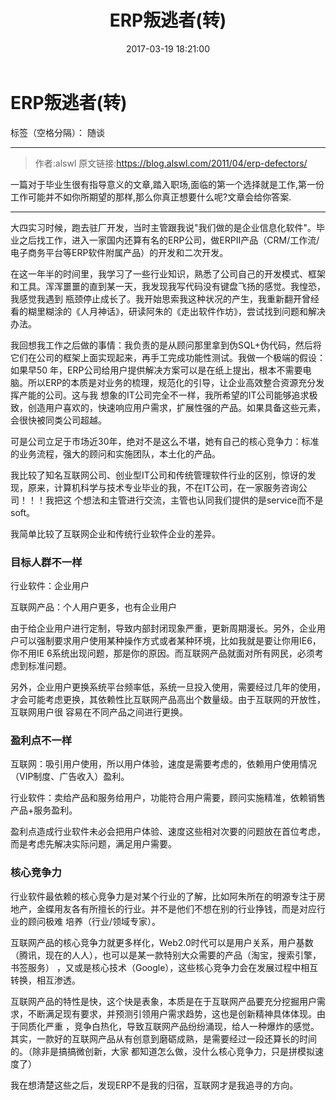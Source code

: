 ﻿---
title: ERP叛逃者(转)
categories: 经验
tags:
 - 选择
date: 2017-03-19 18:21:00

---

# ERP叛逃者(转)

标签（空格分隔）： 随谈

---

>作者:alswl
原文链接:https://blog.alswl.com/2011/04/erp-defectors/

一篇对于毕业生很有指导意义的文章,踏入职场,面临的第一个选择就是工作,第一份工作可能并不如你所期望的那样,那么你真正想要什么呢?文章会给你答案.

----------

大四实习时候，跑去驻厂开发，当时主管跟我说"我们做的是企业信息化软件"。毕业之后找工作，进入一家国内还算有名的ERP公司，做ERPII产品（CRM/工作流/ 电子商务平台等ERP软件附属产品）的开发和二次开发。

在这一年半的时间里，我学习了一些行业知识，熟悉了公司自己的开发模式、框架和工具。浑浑噩噩的直到某一天，我发现我写代码没有键盘飞扬的感觉。我惶恐，我感觉我遇到 瓶颈停止成长了。我开始思索我这种状况的产生，我重新翻开曾经看的糊里糊涂的《人月神话》，研读阿朱的《走出软件作坊》，尝试找到问题和解决办法。

我回想我工作之后做的事情：我负责的是从顾问那里拿到伪SQL+伪代码，然后将它们在公司的框架上面实现起来，再手工完成功能性测试。我做一个极端的假设：如果早50 年，ERP公司给用户提供解决方案可以是在纸上提出，根本不需要电脑。所以ERP的本质是对业务的梳理，规范化的引导，让企业高效整合资源充分发挥产能的公司。这与我 想象的IT公司完全不一样，我所希望的IT公司能够追求极致，创造用户喜欢的，快速响应用户需求，扩展性强的产品。如果具备这些元素，会很快被同类公司超越。

可是公司立足于市场近30年，绝对不是这么不堪，她有自己的核心竞争力：标准的业务流程，强大的顾问和实施团队，本土化的产品。

我比较了知名互联网公司、创业型IT公司和传统管理软件行业的区别，惊讶的发现，原来，计算机科学与技术专业毕业的我，不在IT公司，在一家服务咨询公司！！！我把这 个想法和主管进行交流，主管也认同我们提供的是service而不是soft。

我简单比较了互联网企业和传统行业软件企业的差异。

### 目标人群不一样

行业软件：企业用户

互联网产品：个人用户更多，也有企业用户

由于给企业用户进行定制，导致内部封闭现象严重，更新周期漫长。另外，企业用户可以强制要求用户使用某种操作方式或者某种环境，比如我就是要让你用IE6，你不用IE 6系统出现问题，那是你的原因。而互联网产品就面对所有网民，必须考虑到标准问题。

另外，企业用户更换系统平台频率低，系统一旦投入使用，需要经过几年的使用，才会可能考虑更换，其依赖性比互联网产品高出个数量级。由于互联网的开放性，互联网用户很 容易在不同产品之间进行更换。

### 盈利点不一样

互联网：吸引用户使用，所以用户体验，速度是需要考虑的，依赖用户使用情况（VIP制度、广告收入）盈利。

行业软件：卖给产品和服务给用户，功能符合用户需要，顾问实施精准，依赖销售产品+服务盈利。

盈利点造成行业软件未必会把用户体验、速度这些相对次要的问题放在首位考虑，而是考虑先解决实际问题，满足用户需要。

### 核心竞争力

行业软件最依赖的核心竞争力是对某个行业的了解，比如阿朱所在的明源专注于房地产，金蝶用友各有所擅长的行业。并不是他们不想在别的行业挣钱，而是对应行业的顾问极难 培养（行业/领域专家）。

互联网产品的核心竞争力就更多样化，Web2.0时代可以是用户关系，用户基数（腾讯，现在的人人），也可以是某一款特别大众需要的产品（淘宝，搜索引擎，书签服务） ，又或是核心技术（Google），这些核心竞争力会在发展过程中相互转换，相互渗透。

互联网产品的特性是快，这个快是表象，本质是在于互联网产品要充分挖掘用户需求，不断满足现有要求，并预测引领用户需求趋势，这也是创新精神具体体现。由于同质化严重 ，竞争白热化，导致互联网产品纷纷涌现，给人一种爆炸的感觉。其实，一款好的互联网产品从有创意到磨砺成熟，是需要经过一段还算长的时间的。（除非是搞搞微创新，大家 都知道怎么做，没什么核心竞争力，只是拼模拟速度了）

我在想清楚这些之后，发现ERP不是我的归宿，互联网才是我追寻的方向。





